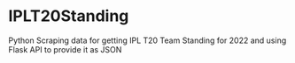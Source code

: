 # IPLT20Standing
Python Scraping data for getting IPL T20 Team Standing for 2022 and using Flask API to provide it as JSON

